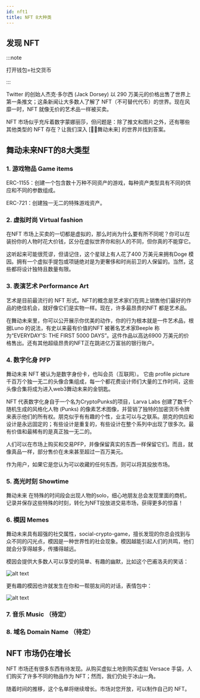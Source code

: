 ```yaml
---
id: nft1
title: NFT 8大种类
---
```

## 发现 NFT

:::note

打开钱包=社交货币

:::


Twitter 的创始人杰克·多尔西 (Jack Dorsey) 以 290 万美元的价格出售了世界上第一条推文；这条新闻让大多数人了解了 NFT（不可替代代币）的世界。现在风靡一时，NFT 就像无价的艺术品一样被买卖。

NFT 市场似乎充斥着数字蒙娜丽莎，但问题是：除了推文和图片之外，还有哪些其他类型的 NFT 存在？让我们深入 [💃🏼舞动未来] 的世界并找到答案。


## 舞动未来NFT的8大类型

### 1. 游戏物品 Game items

ERC-1155：创建一个包含数十万种不同资产的游戏，每种资产类型具有不同的供应和不同的参数组成。

ERC-721：创建独一无二的特殊游戏资产。

### 2. 虚拟时尚 Virtual fashion

在NFT 市场上买卖的一切都是虚拟的，那么时尚为什么要有所不同呢？你可以在装扮你的人物时花大价钱，区分在虚拟世界你和别人的不同，但你真的不能穿它。

这听起来可能很荒谬，但请记住，这个星球上有人花了400 万美元来拥有Doge 模因。拥有一个虚拟手提包或项链绝对是为更奢侈和时尚前卫的人保留的。当然，这些都将设计独特且数量有限。

### 3. 表演艺术 Performance Art

艺术是目前最流行的 NFT 形式。NFT的概念是艺术家们在网上销售他们最好的作品的绝佳机会，就好像它们是实物一样。现在，许多最昂贵的NFT 都是艺术品。

在舞动未来里，你可以公开展示你优美的动作，你的行为根本就是一件艺术品，根据Luno 的说法，有史以来最有价值的NFT 被著名艺术家Beeple 称为“EVERYDAY'S: THE FIRST 5000 DAYS”。这件作品以高达6900 万美元的价格售出。还有其他超级昂贵的NFT正在跳进亿万富翁的银行账户。

### 4. 数字化身 PFP

舞动未来 NFT 被认为是数字身份卡，也叫会员（互联网）。
它由 profile picture 千百万个独一无二的头像合集组成，每一个都花费设计师们大量的工作时间，这些头像合集将成为进入web3舞动未来的金钥匙。

NFT 代表数字化身自于一个名为CryptoPunks的项目，Larva Labs 创建了数千个随机生成的风格化人物 (Punks) 的像素艺术图像，并营销了独特的加密货币令牌来表示他们的所有权。朋克似乎有有趣的个性，业主可以与之联系。朋克的供应和设计是永远固定的；有些设计是重复的，有些设计在整个系列中出现了很多次。最有价值和最稀有的是真正独一无二的。

人们可以在市场上购买和交易PFP，并像保留真实的东西一样保留它们。而且，就像真品一样，部分售价在未来甚至超过一百万美元。

作为用户，如果它是您认为可以收藏的任何东西，则可以将其投放市场。


### 5. 高光时刻 Showtime

舞动未来 在特殊的时间段会出现人物的solo，细心地朋友总会发现里面的商机，记录并保存这些特殊的时刻，转化为NFT投放进交易市场，获得更多的惊喜！

### 6. 模因 Memes

舞动未来具有超强的社交属性，social-crypto-game，擅长发现的你总会找到与众不同的闪光点，模因是一种世界性的社会现象。模因越能引起人们的共鸣，他们就会分享得越多，传播得越远。

模因会提供大多数人可以享受的简单、有趣的幽默，比如这个巴甫洛夫的笑话：

![alt text](https://storage.googleapis.com/wcu-73ed75f5-c5922c8c/wuchuweilai/nft2-1-12f1ec89.png)


更有趣的模因也许就发生在你和一帮朋友间的对话，表情包中：

![alt text](https://storage.googleapis.com/wcu-73ed75f5-c5922c8c/wuchuweilai/nft2-2-fc7f297d.png)

### 7. 音乐 Music （待定）
### 8. 域名 Domain Name （待定）


## NFT 市场仍在增长

NFT 市场还有很多东西有待发现。从购买虚拟土地到购买虚拟 Versace 手袋，人们购买了许多不同的物品作为 NFT；然而，我们仍处于冰山一角。

随着时间的推移，这个名单将继续增长。市场对您开放，可以制作自己的 NFT。